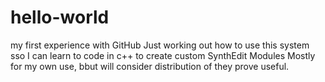 # hello-world
my first experience with GitHub
Just working out how to use this system sso I can learn to code in c++ to create custom SynthEdit Modules
Mostly for my own use, bbut will consider distribution of they prove useful.
